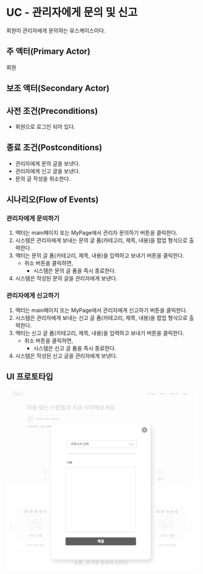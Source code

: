 # UC - 관리자에게 문의 및 신고

회원이 관리자에게 문의하는 유스케이스이다.

## 주 액터(Primary Actor)

회원

## 보조 액터(Secondary Actor)

## 사전 조건(Preconditions)

- 회원으로 로그인 되어 있다.

## 종료 조건(Postconditions)

- 관리자에게 문의 글을 보낸다.
- 관리자에게 신고 글을 보낸다.
- 문의 글 작성을 취소한다.

## 시나리오(Flow of Events)

### 관리자에게 문의하기

1. 액터는 main페이지 또는 MyPage에서 관리자 문의하기 버튼을 클릭한다.
2. 시스템은 관리자에게 보내는 문의 글 폼(카테고리, 제목, 내용)을 팝업 형식으로 출력한다.
3. 액터는 문의 글 폼(카테고리, 제목, 내용)을 입력하고 보내기 버튼을 클릭한다.
    - 취소 버튼을 클릭하면,
        - 시스템은 문의 글 폼을 즉시 종료한다.
4. 시스템은 작성된 문의 글을 관리자에게 보낸다.

### 관리자에게 신고하기

1. 액터는 main페이지 또는 MyPage에서 관리자에게 신고하기 버튼을 클릭한다.
2. 시스템은 관리자에게 보내는 신고 글 폼(카테고리, 제목, 내용)을 팝업 형식으로 출력한다.
3. 액터는 신고 글 폼(카테고리, 제목, 내용)을 입력하고 보내기 버튼을 클릭한다.
    - 취소 버튼을 클릭하면,
        - 시스템은 신고 글 폼을 즉시 종료한다.
4. 시스템은 작성된 신고 글을 관리자에게 보낸다.

## UI 프로토타입

![관리자문의](./images/문의하기.png)